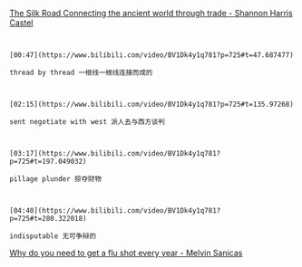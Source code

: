 [The Silk Road Connecting the ancient world through trade - Shannon Harris Castel](https://www.bilibili.com/video/BV1Dk4y1q781?p=725)

```ad-note


[00:47](https://www.bilibili.com/video/BV1Dk4y1q781?p=725#t=47.687477)

thread by thread 一根线一根线连接而成的

```

```ad-note


[02:15](https://www.bilibili.com/video/BV1Dk4y1q781?p=725#t=135.97268)

sent negotiate with west 派人去与西方谈判

```

```ad-note


[03:17](https://www.bilibili.com/video/BV1Dk4y1q781?p=725#t=197.049032)

pillage plunder 掠夺财物

```

```ad-note


[04:40](https://www.bilibili.com/video/BV1Dk4y1q781?p=725#t=280.322018)

indisputable 无可争辩的

```

[Why do you need to get a flu shot every year - Melvin Sanicas](https://www.bilibili.com/video/BV1Dk4y1q781?p=726)